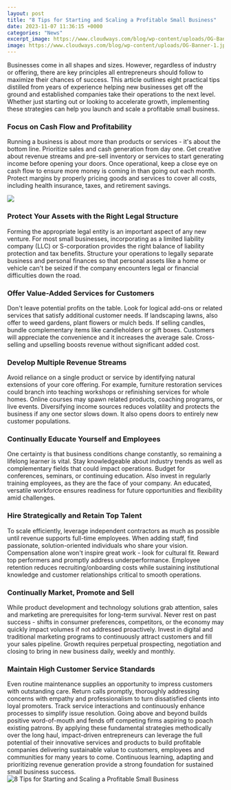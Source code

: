 ```yaml
---
layout: post
title: "8 Tips for Starting and Scaling a Profitable Small Business"
date: 2023-11-07 11:36:15 +0000
categories: "News"
excerpt_image: https://www.cloudways.com/blog/wp-content/uploads/OG-Banner-1.jpg
image: https://www.cloudways.com/blog/wp-content/uploads/OG-Banner-1.jpg
---
```


Businesses come in all shapes and sizes. However, regardless of industry or offering, there are key principles all entrepreneurs should follow to maximize their chances of success. This article outlines eight practical tips distilled from years of experience helping new businesses get off the ground and established companies take their operations to the next level. Whether just starting out or looking to accelerate growth, implementing these strategies can help you launch and scale a profitable small business.
### Focus on Cash Flow and Profitability
Running a business is about more than products or services - it's about the bottom line. Prioritize sales and cash generation from day one. Get creative about revenue streams and pre-sell inventory or services to start generating income before opening your doors. Once operational, keep a close eye on cash flow to ensure more money is coming in than going out each month. Protect margins by properly pricing goods and services to cover all costs, including health insurance, taxes, and retirement savings. 

![](http://www.startupdonut.co.uk/sites/default/files/scalingyourbusiness_388952536.jpg)
### Protect Your Assets with the Right Legal Structure
Forming the appropriate legal entity is an important aspect of any new venture. For most small businesses, incorporating as a limited liability company (LLC) or S-corporation provides the right balance of liability protection and tax benefits. Structure your operations to legally separate business and personal finances so that personal assets like a home or vehicle can't be seized if the company encounters legal or financial difficulties down the road.
### Offer Value-Added Services for Customers
Don't leave potential profits on the table. Look for logical add-ons or related services that satisfy additional customer needs. If landscaping lawns, also offer to weed gardens, plant flowers or mulch beds. If selling candles, bundle complementary items like candleholders or gift boxes. Customers will appreciate the convenience and it increases the average sale. Cross-selling and upselling boosts revenue without significant added cost.  
### Develop Multiple Revenue Streams 
Avoid reliance on a single product or service by identifying natural extensions of your core offering. For example, furniture restoration services could branch into teaching workshops or refinishing services for whole homes. Online courses may spawn related products, coaching programs, or live events. Diversifying income sources reduces volatility and protects the business if any one sector slows down. It also opens doors to entirely new customer populations.    
### Continually Educate Yourself and Employees
One certainty is that business conditions change constantly, so remaining a lifelong learner is vital. Stay knowledgeable about industry trends as well as complementary fields that could impact operations. Budget for conferences, seminars, or continuing education. Also invest in regularly training employees, as they are the face of your company. An educated, versatile workforce ensures readiness for future opportunities and flexibility amid challenges.
### Hire Strategically and Retain Top Talent
To scale efficiently, leverage independent contractors as much as possible until revenue supports full-time employees. When adding staff, find passionate, solution-oriented individuals who share your vision. Compensation alone won't inspire great work - look for cultural fit. Reward top performers and promptly address underperformance. Employee retention reduces recruiting/onboarding costs while sustaining institutional knowledge and customer relationships critical to smooth operations.
### Continually Market, Promote and Sell  
While product development and technology solutions grab attention, sales and marketing are prerequisites for long-term survival. Never rest on past success - shifts in consumer preferences, competitors, or the economy may quickly impact volumes if not addressed proactively. Invest in digital and traditional marketing programs to continuously attract customers and fill your sales pipeline. Growth requires perpetual prospecting, negotiation and closing to bring in new business daily, weekly and monthly.
### Maintain High Customer Service Standards
Even routine maintenance supplies an opportunity to impress customers with outstanding care. Return calls promptly, thoroughly addressing concerns with empathy and professionalism to turn dissatisfied clients into loyal promoters. Track service interactions and continuously enhance processes to simplify issue resolution. Going above and beyond builds positive word-of-mouth and fends off competing firms aspiring to poach existing patrons.
By applying these fundamental strategies methodically over the long haul, impact-driven entrepreneurs can leverage the full potential of their innovative services and products to build profitable companies delivering sustainable value to customers, employees and communities for many years to come. Continuous learning, adapting and prioritizing revenue generation provide a strong foundation for sustained small business success.
![8 Tips for Starting and Scaling a Profitable Small Business](https://www.cloudways.com/blog/wp-content/uploads/OG-Banner-1.jpg)